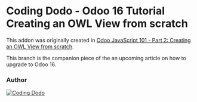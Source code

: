# Coding Dodo - Odoo 16 Tutorial Creating an OWL View from scratch

This addon was originally created in [Odoo JavaScript 101 - Part 2: Creating an OWL View from scratch](https://codingdodo.com/odoo-javascript-tutorial-101-part-2-creating-an-owl-view/).

This branch is the companion piece of the an upcoming article on how to upgrade to Odoo 16.

### Author

[![Coding Dodo](https://res.cloudinary.com/phildl-cloudinary/image/upload/w_300/v1617638212/codingdodo/Coding_Dodo_rplksw.png)](https://codingdodo.com)
